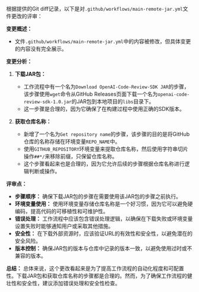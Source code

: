 根据提供的Git diff记录，以下是对`.github/workflows/main-remote-jar.yml`文件更改的评审：

**变更概述：**
- 文件`.github/workflows/main-remote-jar.yml`中的内容被修改，但具体变更的内容没有完全展示。

**变更分析：**

1. **下载JAR包：**
   - 工作流程中有一个名为`Download OpenAI-Code-Review-SDK JAR`的步骤，该步骤使用`wget`命令从GitHub Releases页面下载一个名为`openai-code-review-sdk-1.0.jar`的JAR包到本地项目的`libs`目录下。
   - 这一步骤是合理的，因为它确保了在构建过程中使用正确的SDK版本。

2. **获取仓库名称：**
   - 新增了一个名为`Get repository name`的步骤，该步骤的目的是将GitHub仓库的名称存储在环境变量`REPO_NAME`中。
   - 使用`GITHUB_REPOSITORY`环境变量来提取仓库名称，然后使用字符串切片操作`##*/`来移除前缀，只保留仓库名称。
   - 这个步骤看起来也是合理的，因为它允许后续的步骤根据仓库名称进行逻辑判断或操作。

**评审点：**

- **步骤顺序：** 确保下载JAR包的步骤在需要使用该JAR包的步骤之前执行。
- **环境变量使用：** 使用环境变量存储仓库名称是一个好习惯，因为它可以避免硬编码，提高代码的可移植性和可维护性。
- **错误处理：** 工作流程中应该包含错误处理逻辑，以确保在下载失败或环境变量设置失败时能够通知用户或采取其他措施。
- **安全性：** 在下载外部资源时，应该验证URL的有效性和安全性，以避免潜在的安全风险。
- **版本控制：** 确保JAR包的版本与仓库中记录的版本一致，以避免使用过时或不兼容的版本。

**总结：**
总体来说，这个更改看起来是为了提高工作流程的自动化程度和可配置性。下载JAR包和获取仓库名称的步骤都是合理的。然而，为了确保工作流程的健壮性和安全性，建议添加错误处理和安全性检查。